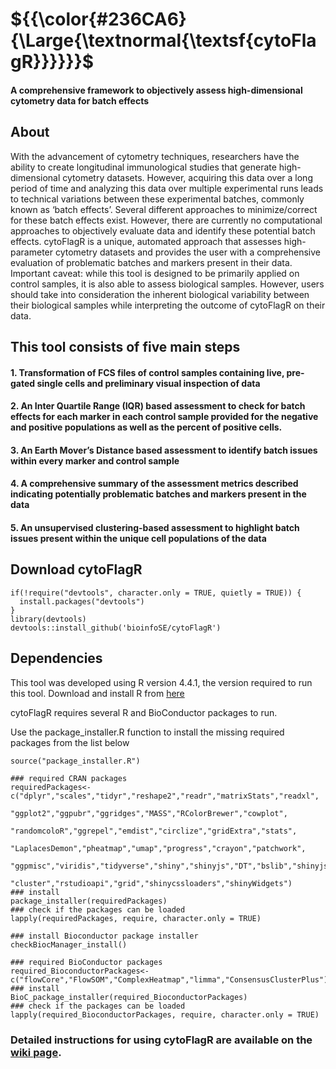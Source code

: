 # ${{\color{#236CA6}{\Large{\textnormal{\textsf{cytoFlagR}}}}}}$
#### A comprehensive framework to objectively assess high-dimensional cytometry data for batch effects

## About
With the advancement of cytometry techniques, researchers have the ability to create longitudinal immunological studies that generate high-dimensional cytometry datasets. However, acquiring this data over a long period of time and analyzing this data over multiple experimental runs leads to technical variations between these experimental batches, commonly known as ‘batch effects’. Several different approaches to minimize/correct for these batch effects exist. However, there are currently no computational approaches to objectively evaluate data and identify these potential batch effects. cytoFlagR is a unique, automated approach that assesses high-parameter cytometry datasets and provides the user with a comprehensive evaluation of problematic batches and markers present in their data. Important caveat: while this tool is designed to be primarily applied on control samples, it is also able to assess biological samples. However, users should take into consideration the inherent biological variability between their biological samples while interpreting the outcome of cytoFlagR on their data. 

## This tool consists of five main steps

#### 1. Transformation of FCS files of control samples containing live, pre-gated single cells and preliminary visual inspection of data 
#### 2. An Inter Quartile Range (IQR) based assessment to check for batch effects for each marker in each control sample provided for the negative and positive populations as well as the percent of positive cells. 
#### 3. An Earth Mover’s Distance based assessment to identify batch issues within every marker and control sample 
#### 4. A comprehensive summary of the assessment metrics described indicating potentially problematic batches and markers present in the data 
#### 5. An unsupervised clustering-based assessment to highlight batch issues present within the unique cell populations of the data 

## Download cytoFlagR
```
if(!require("devtools", character.only = TRUE, quietly = TRUE)) {
  install.packages("devtools")
}
library(devtools)
devtools::install_github('bioinfoSE/cytoFlagR')
```

## Dependencies
This tool was developed using R version 4.4.1, the version required to run this tool.
Download and install R from [here](https://cran.r-project.org/)

cytoFlagR requires several R and BioConductor packages to run.

Use the package_installer.R function to install the missing required packages from the list below
```
source("package_installer.R")

### required CRAN packages
requiredPackages<-c("dplyr","scales","tidyr","reshape2","readr","matrixStats","readxl",
                    "ggplot2","ggpubr","ggridges","MASS","RColorBrewer","cowplot",
                    "randomcoloR","ggrepel","emdist","circlize","gridExtra","stats",
                    "LaplacesDemon","pheatmap","umap","progress","crayon","patchwork",
                    "ggpmisc","viridis","tidyverse","shiny","shinyjs","DT","bslib","shinyjs",
                    "cluster","rstudioapi","grid","shinycssloaders","shinyWidgets")
### install
package_installer(requiredPackages)
### check if the packages can be loaded
lapply(requiredPackages, require, character.only = TRUE)

### install Bioconductor package installer
checkBiocManager_install()

### required BioConductor packages
required_BioconductorPackages<-c("flowCore","FlowSOM","ComplexHeatmap","limma","ConsensusClusterPlus")
### install
BioC_package_installer(required_BioconductorPackages)
### check if the packages can be loaded
lapply(required_BioconductorPackages, require, character.only = TRUE)
```
### Detailed instructions for using cytoFlagR are available on the [wiki page](https://github.com/AndorfLab/cytoFlagR/wiki/cytoFlagR-wiki/).
